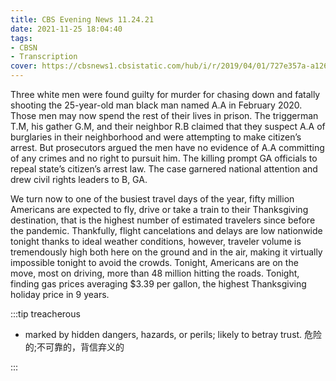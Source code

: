 ```yaml
---
title: CBS Evening News 11.24.21
date: 2021-11-25 18:04:40
tags:
- CBSN
- Transcription
cover: https://cbsnews1.cbsistatic.com/hub/i/r/2019/04/01/727e357a-a126-4138-a2c5-4d3222669d57/thumbnail/640x360/3ff2761028dc5c65cc4f07acd54bcd5c/cbsn2-logo-1920x1080.jpg
---
```

Three white men were found guilty for murder for chasing down and fatally shooting the 25-year-old man black man named A.A in February 2020. Those men may now spend the rest of their lives in prison. The triggerman T.M, his gather G.M, and their neighbor R.B claimed that they suspect A.A of burglaries in their neighborhood and were attempting to make citizen’s arrest. But prosecutors argued the men have no evidence of A.A committing of any crimes and no right to pursuit him. The killing prompt GA officials to repeal state’s citizen’s arrest law. The case garnered national attention and drew civil rights leaders to B, GA.

We turn now to one of the busiest travel days of the year, fifty million Americans are expected to fly, drive or take a train to their Thanksgiving destination, that is the highest number of estimated travelers since before the pandemic. Thankfully, flight cancelations and delays are low nationwide tonight thanks to ideal weather conditions, however, traveler volume is tremendously high both here on the ground and in the air, making it virtually impossible tonight to avoid the crowds. Tonight, Americans are on the move, most on driving, more than 48 million hitting the roads. Tonight, finding gas prices averaging $3.39 per gallon, the highest Thanksgiving holiday price in 9 years. 

:::tip treacherous

- marked by hidden dangers, hazards, or perils; likely to betray trust. 危险的;不可靠的，背信弃义的

:::